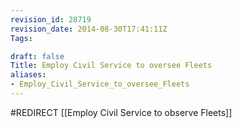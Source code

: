 ```yaml
---
revision_id: 28719
revision_date: 2014-08-30T17:41:11Z
Tags:

draft: false
Title: Employ Civil Service to oversee Fleets
aliases:
- Employ_Civil_Service_to_oversee_Fleets
---
```

#REDIRECT [[Employ Civil Service to observe Fleets]]